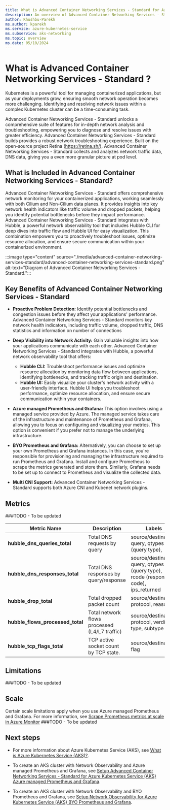 ```yaml
---
title: What is Advanced Container Networking Services - Standard for Azure Kubernetes Service (AKS)?
description: An overview of Advanced Container Networking Services - Standard for Azure Kubernetes Service (AKS).
author: Khushbu-Parekh
ms.author: kparekh
ms.service: azure-kubernetes-service
ms.subservice: aks-networking
ms.topic: overview
ms.date: 05/10/2024
---
```


# What is Advanced Container Networking Services - Standard ?
Kubernetes is a powerful tool for managing containerized applications, but as your deployments grow, ensuring smooth network operation becomes more challenging. Identifying and resolving network issues within a complex Kubernetes cluster can be a time-consuming task.

Advanced Container Networking Services - Standard unlocks a comprehensive suite of features for in-depth network analysis and troubleshooting, empowering you to diagnose and resolve issues with greater efficiency. Advanced Container Networking Services - Standard builds  provides a robust network troubleshooting experience. Built on the open-source project Retina (https://retina.sh/), Advanced Container Networking Services - Standard collects and analyzes network traffic data, DNS data, giving you a even more granular picture at pod level. 

## What is Included in Advanced Container Networking Services - Standard?

Advanced Container Networking Services - Standard offers comprehensive network monitoring for your containerized applications, working seamlessly with both Cilium and Non-Cilium data planes. It provides insights into key network health indicators like traffic volume and dropped packets, helping you identify potential bottlenecks before they impact performance. Advanced Container Networking Services - Standard integrates with Hubble, a powerful network observability tool that includes Hubble CLI for deep dives into traffic flow and Hubble UI for easy visualization. This combination empowers you to proactively troubleshoot issues, optimize resource allocation, and ensure secure communication within your containerized environment.

:::image type="content" source="./media/advanced-container-networking-services-standard/advanced-container-networking-services-standard.png" alt-text="Diagram of Advanced Container Networking Services - Standard.":::

## Key Benefits of Advanced Container Networking Services - Standard

* **Proactive Problem Detection:** Identify potential bottlenecks and congestion issues before they affect your applications' performance. Advanced Container Networking Services - Standard  monitors key network health indicators, including traffic volume, dropped traffic, DNS statistics and information on number of connections

* **Deep Visibility into Network Activity:** Gain valuable insights into how your applications communicate with each other. Advanced Container Networking Services - Standard integrates with Hubble, a powerful network observability tool that offers:
  * **Hubble CLI:** Troubleshoot performance issues and optimize resource allocation by monitoring data flow between applications, identifying bottlenecks, and tracking traffic origin and destination.
  * **Hubble UI:** Easily visualize your cluster's network activity with a user-friendly interface. Hubble UI helps you troubleshoot performance, optimize resource allocation, and ensure secure communication within your containers.

* **Azure managed Prometheus and Grafana:** This option involves using a managed service provided by Azure. The managed service takes care of the infrastructure and maintenance of Prometheus and Grafana, allowing you to focus on configuring and visualizing your metrics. This option is convenient if you prefer not to manage the underlying infrastructure.

* **BYO Prometheus and Grafana:** Alternatively, you can choose to set up your own Prometheus and Grafana instances. In this case, you're responsible for provisioning and managing the infrastructure required to run Prometheus and Grafana. Install and configure Prometheus to scrape the metrics generated and store them. Similarly, Grafana needs to be set up to connect to Prometheus and visualize the collected data.

* **Multi CNI Support:** Advanced Container Networking Services - Standard supports both Azure CNI and Kubenet network plugins.


## Metrics

###TODO - To be updated 

| Metric Name | Description | Labels |
|-------------|-------------|--------|
| **hubble_dns_queries_total** | Total DNS requests by query | source/destination, query, qtypes (query type), |
| **hubble_dns_responses_total** | Total DNS responses by query/response | source/destination, query, qtypes (query type), rcode (response code), ips_returned
| **hubble_drop_total** | Total dropped packet count | source/destination, protocol, reason |
| **hubble_flows_processed_total** | Total network flows processed (L4/L7 traffic) | source/destination, protocol, verdict, type, subtype |
| **hubble_tcp_flags_total** | TCP active socket count by TCP state. | source/destination, flag |


## Limitations

###TODO - To be updated 

## Scale

Certain scale limitations apply when you use Azure managed Prometheus and Grafana. For more information, see [Scrape Prometheus metrics at scale in Azure Monitor](/azure/azure-monitor/essentials/prometheus-metrics-scrape-scale)
###TODO - To be updated 

## Next steps

- For more information about Azure Kubernetes Service (AKS), see [What is Azure Kubernetes Service (AKS)?](/azure/aks/intro-kubernetes).

- To create an AKS cluster with Network Observability and Azure managed Prometheus and Grafana, see [Setup  Advanced Container Networking Services - Standard for Azure Kubernetes Service (AKS) Azure managed Prometheus and Grafana](advanced-container-networking-services-standard-cli.md).

- To create an AKS cluster with Network Observability and BYO Prometheus and Grafana, see [Setup Network Observability for Azure Kubernetes Service (AKS) BYO Prometheus and Grafana](advanced-container-networking-services-standard-byo-cli.md).
